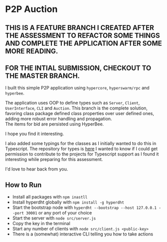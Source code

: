 # P2P Auction

## THIS IS A FEATURE BRANCH I CREATED AFTER THE ASSESSMENT TO REFACTOR SOME THINGS AND COMPLETE THE APPLICATION AFTER SOME MORE READING.

## FOR THE INTIAL SUBMISSION, CHECKOUT TO THE MASTER BRANCH.

I built this simple P2P application using `hypercore`, `hyperswarm/rpc` and `hyperbee`.

The application uses OOP to define types such as `Server`, `Client`, `UserInterface`, `CLI` and `Auction`.
This branch is the complete solution, favoring class package defined class properties over user defined ones, adding more robust error handling and propagation.\
The items for bid are persisted using HyperBee.

I hope you find it interesting.

I also added some typings for the classes as I initially wanted to do this in Typescript.
The repository for types is [here](https://github.com/C0l0red/hyper-types)
I wanted to know if I could get permission to contribute to the projects for Typescript support as I found it
interesting while preparing for this assessment.

I'd love to hear back from you.

## How to Run

- Install all packages with `npm inastll`
- Install hyperdht globally with `npm install -g hyperdht`
- Start the bootstrap node with `hyperdht --bootstrap --host 127.0.0.1 --port 30001` or any port of your choice
- Start the server with `node src/server.js`
- Copy the key in the terminal
- Start any number of clients with `node src/client.js <public-key>`
- There is a (somewhat) interactive CLI telling you how to take actions
